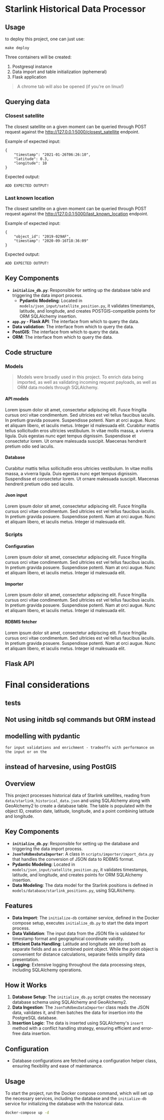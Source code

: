 # Starlink Historical Data Processor

## Usage 
to deploy this project, one can just use:

``` 
make deploy
 ```

Three containers will be created: 
1. Postgresql instance
2. Data import and table initialization (ephemeral)
3. Flask application

>A chrome tab will also be opened (if you're on linux!)

## Querying data

### Closest satellite
The closest satellite on a given moment can be queried through POST request against the  http://127.0.0.1:5000/closest_satellite endpoint.

Example of expected input:
``` 
{
    "timestamp": "2021-01-26T06:26:10",
    "latitude": 0.3,
    "longitude": 10
}
```
Expected output: 
```
ADD EXPECTED OUTPUT!
```
### Last known location 
The closest satellite on a given moment can be queried through POST request against the  http://127.0.0.1:5000/last_known_location endpoint.

Example of expected input:
``` 
{
    "object_id": "2019-029AF",
    "timestamp": "2020-09-16T18:36:09"
}
```
Expected output: 
```
ADD EXPECTED OUTPUT!
```
## Key Components
- **`initialize_db.py`**: Responsible for setting up the database table and triggering the data import process.
  - **Pydantic Modeling**: Located in `models/json_input/satellite_position.py`, it validates timestamps, latitude, and longitude, and creates POSTGIS-compatible points for ORM SQLAlchemy insertion.
- **`app.py` - Flask API**: The interface from which to query the data.
- **Data validation**: The interface from which to query the data.
- **PostGIS**: The interface from which to query the data.
- **ORM**: The interface from which to query the data.

## Code structure
### Models 
> Models were broadly used in this project. To enrich data being imported, as well as validating incoming request payloads, as well as ORM data models through SQLAlchemy.
#### API models

Lorem ipsum dolor sit amet, consectetur adipiscing elit. Fusce fringilla cursus orci vitae condimentum. Sed ultricies est vel tellus faucibus iaculis. In pretium gravida posuere. Suspendisse potenti. Nam at orci augue. Nunc et aliquam libero, et iaculis metus. Integer id malesuada elit. Curabitur mattis tellus sollicitudin eros ultricies vestibulum. In vitae mollis massa, a viverra ligula. Duis egestas nunc eget tempus dignissim. Suspendisse et consectetur lorem. Ut ornare malesuada suscipit. Maecenas hendrerit pretium odio sed iaculis.
#### Database 

 Curabitur mattis tellus sollicitudin eros ultricies vestibulum. In vitae mollis massa, a viverra ligula. Duis egestas nunc eget tempus dignissim. Suspendisse et consectetur lorem. Ut ornare malesuada suscipit. Maecenas hendrerit pretium odio sed iaculis.
#### Json input
Lorem ipsum dolor sit amet, consectetur adipiscing elit. Fusce fringilla cursus orci vitae condimentum. Sed ultricies est vel tellus faucibus iaculis. In pretium gravida posuere. Suspendisse potenti. Nam at orci augue. Nunc et aliquam libero, et iaculis metus. Integer id malesuada elit.

### Scripts 

#### Configuration
Lorem ipsum dolor sit amet, consectetur adipiscing elit. Fusce fringilla cursus orci vitae condimentum. Sed ultricies est vel tellus faucibus iaculis. In pretium gravida posuere. Suspendisse potenti. Nam at orci augue. Nunc et aliquam libero, et iaculis metus. Integer id malesuada elit.
#### Importer
Lorem ipsum dolor sit amet, consectetur adipiscing elit. Fusce fringilla cursus orci vitae condimentum. Sed ultricies est vel tellus faucibus iaculis. In pretium gravida posuere. Suspendisse potenti. Nam at orci augue. Nunc et aliquam libero, et iaculis metus. Integer id malesuada elit.
#### RDBMS fetcher 
Lorem ipsum dolor sit amet, consectetur adipiscing elit. Fusce fringilla cursus orci vitae condimentum. Sed ultricies est vel tellus faucibus iaculis. In pretium gravida posuere. Suspendisse potenti. Nam at orci augue. Nunc et aliquam libero, et iaculis metus. Integer id malesuada elit.
##  Flask API

# Final considerations 
## tests
## Not using initdb sql commands but ORM instead 
## modelling with pydantic 
    for input validations and enrichment - tradeoffs with performance on the input or on the 
## instead of harvesine, using PostGIS


<!-- 
## other 
4. usage
5. querying data
6. explaining Models
     3.1 api models (pydantic validations for the API inputs)
          3.1.1 api schemas (for input requirements)
     3.2 database models (SQLAlchemy for ORM)
     3.3 json_input models (Pydantic validations and enrichment)

7. explaining scripts
     4.1 configuration
     4.2 importer
     4.3 rdbms_fetcher
8. explaining Flask application
     5.1 app.py
9.  tests
10. Makefile
11. Considerations 
     8.1 Not using initdb sql commands but ORM instead 
     8.2 modelling with pydantic for input validations and enrichment - tradeoffs with performance on the input or on the output
     8.3 instead of harvesine, using PostGIS
     8.4 losing precision when using float -->
## Overview
This project processes historical data of Starlink satellites, reading from `data/starlink_historical_data.json` and using SQLAlchemy along with GeoAlchemy2 to create a database table. The table is populated with the object ID, creation date, latitude, longitude, and a point combining latitude and longitude.

## Key Components
- **`initialize_db.py`**: Responsible for setting up the database and triggering the data import process.
- **`JsonToRdbmsDataImporter`**: A class in `scripts/importer/import_data.py` that handles the conversion of JSON data to RDBMS format.
- **Pydantic Modeling**: Located in `models/json_input/satellite_position.py`, it validates timestamps, latitude, and longitude, and creates points for ORM SQLAlchemy insertion.
- **Data Modeling**: The data model for the Starlink positions is defined in `models/database/starlink_positions.py`, using SQLAlchemy.

## Features
- **Data Import**: The `initialize-db` container service, defined in the Docker compose setup, executes `initialize_db.py` to start the data import process.
- **Data Validation**: The input data from the JSON file is validated for timestamp format and geographical coordinate validity.
- **Efficient Data Handling**: Latitude and longitude are stored both as separate fields and as a combined point object. While the point object is convenient for distance calculations, separate fields simplify data presentation.
- **Logging**: Extensive logging throughout the data processing steps, including SQLAlchemy operations.

## How it Works
1. **Database Setup**: The `initialize_db.py` script creates the necessary database schema using SQLAlchemy and GeoAlchemy2.
2. **Data Ingestion**: The `JsonToRdbmsDataImporter` class reads the JSON data, validates it, and then batches the data for insertion into the PostgreSQL database.
3. **Insertion Logic**: The data is inserted using SQLAlchemy's `insert` method with a conflict handling strategy, ensuring efficient and error-free data insertion.

## Configuration
- Database configurations are fetched using a configuration helper class, ensuring flexibility and ease of maintenance.

## Usage
To start the project, run the Docker compose command, which will set up the necessary services, including the database and the `initialize-db` service for initializing the database with the historical data.

```bash
docker-compose up -d
